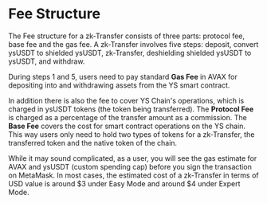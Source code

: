 # Fee Structure

The Fee structure for a zk-Transfer consists of three parts: protocol fee, base fee and the gas fee. A zk-Transfer involves five steps: deposit, convert ysUSDT to shielded ysUSDT, zk-Transfer, deshielding shielded ysUSDT to ysUSDT, and withdraw.

During steps 1 and 5, users need to pay standard **Gas Fee** in AVAX for depositing into and withdrawing assets from the YS smart contract.&#x20;

In addition there is also the fee to cover YS Chain's operations, which is charged in ysUSDT tokens (the token being transferred). The **Protocol Fee** is charged as a percentage of the transfer amount as a commission. The **Base Fee** covers the cost for smart contract operations on the YS chain. This way users only need to hold two types of tokens for a zk-Transfer, the transferred token and the native token of the chain.&#x20;

While it may sound complicated, as a user, you will see the gas estimate for AVAX and ysUSDT (custom spending cap) before you sign the transaction on MetaMask. In most cases, the estimated cost of a zk-Transfer in terms of USD value is around $3 under Easy Mode and around $4 under Expert Mode.

&#x20;





